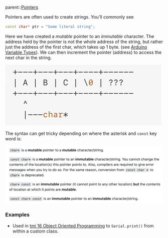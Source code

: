 parent::[Pointers](Pointers.md)

Pointers are often used to create strings. You'll commonly see 

```cpp
const char* ptr = "Some literal string";
```

Here we have created a _mutable_ pointer to an _immutable_ character. The address held by the pointer is not the whole address of the string, but rather just the address of the first char, which takes up 1 byte. (see [Arduino Variable Types](Arduino%20Variable%20Types.md)). We can then increment the pointer (address) to access the next char in the string.

![IMG_7672](Personal%20Folders/that_marouk_ish/attachments/IMG_7672.jpeg)

The syntax can get tricky depending on where the asterisk and `const` key word is:

![Pasted image 20221021121626](Personal%20Folders/that_marouk_ish/attachments/Pasted%20image%2020221021121626.png)

### Examples
- Used in [tmi 16 Object Oriented Programming](Personal%20Folders/that_marouk_ish/tmi%2016%20Object%20Oriented%20Programming.md) to `Serial.print()` from within a custom class.